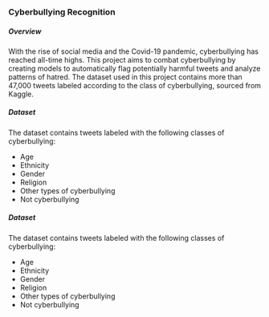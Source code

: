 ### Cyberbullying Recognition
##### Overview
With the rise of social media and the Covid-19 pandemic, cyberbullying has reached all-time highs. This project aims to combat cyberbullying by creating models to automatically flag potentially harmful tweets and analyze patterns of hatred. The dataset used in this project contains more than 47,000 tweets labeled according to the class of cyberbullying, sourced from Kaggle.

##### Dataset
The dataset contains tweets labeled with the following classes of cyberbullying:
* Age
* Ethnicity
* Gender
* Religion
* Other types of cyberbullying
* Not cyberbullying

##### Dataset
The dataset contains tweets labeled with the following classes of cyberbullying:
* Age
* Ethnicity
* Gender
* Religion
* Other types of cyberbullying
* Not cyberbullying
